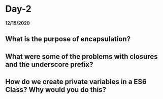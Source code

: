 # Day-2
__12/15/2020__

## What is the purpose of encapsulation?



## What were some of the problems with closures and the underscore prefix?



## How do we create private variables in a ES6 Class? Why would you do this?